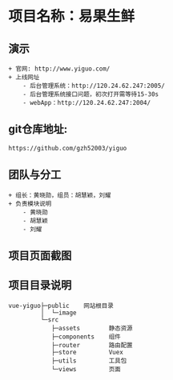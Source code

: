# 项目名称：易果生鲜

## 演示
    + 官网: http://www.yiguo.com/
    + 上线网址
        - 后台管理系统：http://120.24.62.247:2005/
        - 后台管理系统接口问题，初次打开需等待15-30s
        - webApp：http://120.24.62.247:2004/

## git仓库地址: 
    https://github.com/gzh52003/yiguo

## 团队与分工
    + 组长：黄晓勋，组员：胡慧颖，刘耀
    + 负责模块说明
        - 黄晓勋
        - 胡慧颖
        - 刘耀

## 项目页面截图

## 项目目录说明
    vue-yiguo├─public    网站根目录
             │  └─image    
             └─src
                ├─assets        静态资源
                ├─components    组件
                ├─router        路由配置
                ├─store         Vuex
                ├─utils         工具包
                └─views         页面